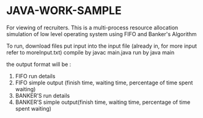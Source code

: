 # JAVA-WORK-SAMPLE
For viewing of recruiters. This is a multi-process resource allocation simulation of low level operating system using FIFO and Banker's Algorithm



To run, download files 
put input into the input file (already in, for more input refer to moreInput.txt)
compile by javac main.java
run by java main

the output format will be :
1. FIFO run details
2. FIFO simple output (finish time, waiting time, percentage of time spent waiting)
3. BANKER’S run details
4. BANKER’S simple output(finish time, waiting time, percentage of time spent waiting)

